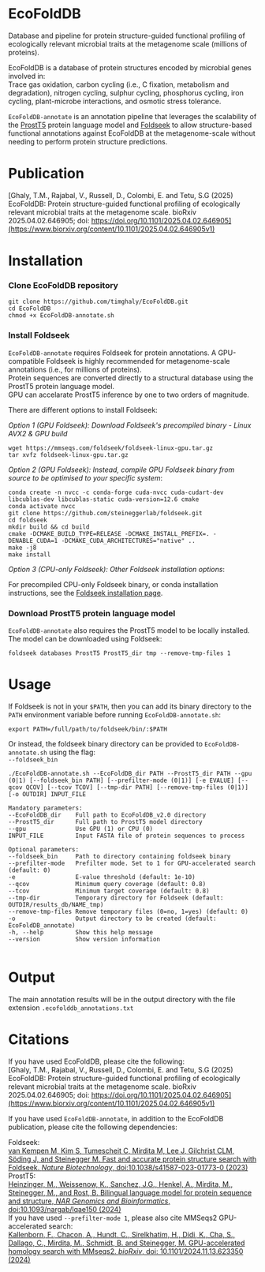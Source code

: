 # EcoFoldDB
Database and pipeline for protein structure-guided functional profiling of ecologically relevant microbial traits at the metagenome scale (millions of proteins).

EcoFoldDB is a database of protein structures encoded by microbial genes involved in:  
Trace gas oxidation, carbon cycling (i.e., C fixation, metabolism and degradation), nitrogen cycling, sulphur cycling, phosphorus cycling, iron cycling, plant-microbe interactions, and osmotic stress tolerance.

`EcoFoldDB-annotate` is an annotation pipeline that leverages the scalability of the [ProstT5](https://doi.org/10.1093/nargab/lqae150) protein language model and [Foldseek](https://doi.org/10.1038/s41587-023-01773-0) to allow structure-based functional annotations against EcoFoldDB at the metagenome-scale without needing to perform protein structure predictions.

# Publication
[Ghaly, T.M., Rajabal, V., Russell, D., Colombi, E. and Tetu, S.G (2025) EcoFoldDB: Protein structure-guided functional profiling of ecologically relevant microbial traits at the metagenome scale. bioRxiv 2025.04.02.646905; doi: https://doi.org/10.1101/2025.04.02.646905](https://www.biorxiv.org/content/10.1101/2025.04.02.646905v1)


# Installation

### Clone EcoFoldDB repository
```
git clone https://github.com/timghaly/EcoFoldDB.git
cd EcoFoldDB
chmod +x EcoFoldDB-annotate.sh
```
### Install Foldseek
`EcoFoldDB-annotate` requires Foldseek for protein annotations. A GPU-compatible Foldseek is highly recommended for metagenome-scale annotations (i.e., for millions of proteins).  
Protein sequences are converted directly to a structural database using the ProstT5 protein language model.  
GPU can accelarate ProstT5 inference by one to two orders of magnitude.  

There are different options to install Foldseek:  

*Option 1 (GPU Foldseek): Download Foldseek's precompiled binary - Linux AVX2 & GPU build*
```
wget https://mmseqs.com/foldseek/foldseek-linux-gpu.tar.gz
tar xvfz foldseek-linux-gpu.tar.gz
```
*Option 2 (GPU Foldseek): Instead, compile GPU Foldseek binary from source to be optimised to your specific system*:

```
conda create -n nvcc -c conda-forge cuda-nvcc cuda-cudart-dev libcublas-dev libcublas-static cuda-version=12.6 cmake
conda activate nvcc
git clone https://github.com/steineggerlab/foldseek.git
cd foldseek
mkdir build && cd build
cmake -DCMAKE_BUILD_TYPE=RELEASE -DCMAKE_INSTALL_PREFIX=. -DENABLE_CUDA=1 -DCMAKE_CUDA_ARCHITECTURES="native" ..
make -j8
make install
```

*Option 3 (CPU-only Foldseek): Other Foldseek installation options*:  

For precompiled CPU-only Foldseek binary, or conda installation instructions, see the [Foldseek installation page](https://github.com/steineggerlab/foldseek?tab=readme-ov-file#installation).


### Download ProstT5 protein language model

`EcoFoldDB-annotate` also requires the ProstT5 model to be locally installed.  
The model can be downloaded using Foldseek:

```
foldseek databases ProstT5 ProstT5_dir tmp --remove-tmp-files 1
```

# Usage
If Foldseek is not in your `$PATH`, then you can add its binary directory to the `PATH` environment variable before running `EcoFoldDB-annotate.sh`:
```
export PATH=/full/path/to/foldseek/bin/:$PATH
```
Or instead, the foldseek binary directory can be provided to `EcoFoldDB-annotate.sh` using the flag:  
``` --foldseek_bin ```


```
./EcoFoldDB-annotate.sh --EcoFoldDB_dir PATH --ProstT5_dir PATH --gpu (0|1) [--foldseek_bin PATH] [--prefilter-mode (0|1)] [-e EVALUE] [--qcov QCOV] [--tcov TCOV] [--tmp-dir PATH] [--remove-tmp-files (0|1)] [-o OUTDIR] INPUT_FILE

Mandatory parameters:
--EcoFoldDB_dir    Full path to EcoFoldDB_v2.0 directory
--ProstT5_dir      Full path to ProstT5 model directory
--gpu              Use GPU (1) or CPU (0)
INPUT_FILE         Input FASTA file of protein sequences to process

Optional parameters:
--foldseek_bin     Path to directory containing foldseek binary
--prefilter-mode   Prefilter mode. Set to 1 for GPU-accelerated search (default: 0)
-e                 E-value threshold (default: 1e-10)
--qcov             Minimum query coverage (default: 0.8)
--tcov             Minimum target coverage (default: 0.8)
--tmp-dir          Temporary directory for Foldseek (default: OUTDIR/results_db/NAME_tmp)
--remove-tmp-files Remove temporary files (0=no, 1=yes) (default: 0)
-o                 Output directory to be created (default: EcoFoldDB_annotate)
-h, --help         Show this help message
--version          Show version information


```
# Output
The main annotation results will be in the output directory with the file extension `.ecofolddb_annotations.txt`

# Citations
If you have used EcoFoldDB, please cite the following:  
[Ghaly, T.M., Rajabal, V., Russell, D., Colombi, E. and Tetu, S.G (2025) EcoFoldDB: Protein structure-guided functional profiling of ecologically relevant microbial traits at the metagenome scale. bioRxiv 2025.04.02.646905; doi: https://doi.org/10.1101/2025.04.02.646905](https://www.biorxiv.org/content/10.1101/2025.04.02.646905v1)



If you have used `EcoFoldDB-annotate`, in addition to the EcoFoldDB publication, please cite the following dependencies:

Foldseek:  
[van Kempen M, Kim S, Tumescheit C, Mirdita M, Lee J, Gilchrist CLM, Söding J, and Steinegger M. Fast and accurate protein structure search with Foldseek. *Nature Biotechnology*, doi:10.1038/s41587-023-01773-0 (2023)](https://doi.org/10.1038/s41587-023-01773-0)  
ProstT5:  
[Heinzinger, M., Weissenow, K., Sanchez, J.G., Henkel, A., Mirdita, M., Steinegger, M., and Rost, B. Bilingual language model for protein sequence and structure, *NAR Genomics and Bioinformatics*, doi:10.1093/nargab/lqae150 (2024)](https://doi.org/10.1093/nargab/lqae150)  
If you have used `--prefilter-mode 1`, please also cite MMSeqs2 GPU-accelerated search:  
[Kallenborn, F., Chacon, A., Hundt, C., Sirelkhatim, H., Didi, K., Cha, S., Dallago, C., Mirdita, M., Schmidt, B. and Steinegger, M. GPU-accelerated homology search with MMseqs2. *bioRxiv*, doi: 10.1101/2024.11.13.623350 (2024)](https://doi.org/10.1101/2024.11.13.623350)

